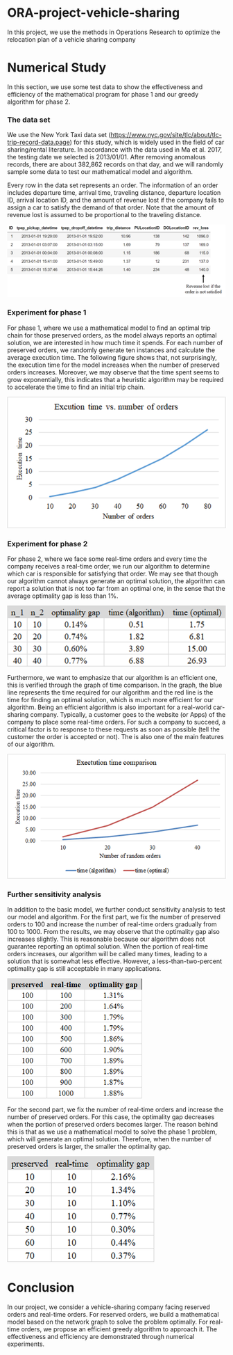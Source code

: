 # ORA-project-vehicle-sharing
In this project, we use the methods in Operations Research to optimize the relocation plan of a vehicle sharing company



# Numerical Study
In this section, we use some test data to show the effectiveness and efficiency of the mathematical program for phase 1 and our greedy algorithm for phase 2.

### The data set
We use the New York Taxi data set (https://www.nyc.gov/site/tlc/about/tlc-trip-record-data.page) for this study, which is widely used in the field of car sharing/rental literature. In accordance with the data used in Ma et al. 2017, the testing date we selected is 2013/01/01. After removing anomalous records, there are about 382,862 records on that day, and we will randomly sample some data to test our mathematical model and algorithm.

Every row in the data set represents an order. The information of an order includes departure time, arrival time, traveling distance, departure location ID, arrival location ID, and the amount of revenue lost if the company fails to assign a car to satisfy the demand of that order. Note that the amount of revenue lost is assumed to be proportional to the traveling distance.

![image](https://github.com/jeffery881001/ORA-project-vehicle-sharing/blob/main/figures/data.png)

### Experiment for phase 1
For phase 1, where we use a mathematical model to find an optimal trip chain for those preserved orders, as the model always reports an optimal solution, we are interested in how much time it spends. For each number of preserved orders, we randomly generate ten instances and calculate the average execution time. The following figure shows that, not surprisingly, the execution time for the model increases when the number of preserved orders increases. Moreover, we may observe that the time spent seems to grow exponentially, this indicates that a heuristic algorithm may be required to accelerate the time to find an initial trip chain.

![image](https://github.com/jeffery881001/ORA-project-vehicle-sharing/blob/main/figures/phase1_time.png)

### Experiment for phase 2
For phase 2, where we face some real-time orders and every time the company receives a real-time order, we run our algorithm to determine which car is responsible for satisfying that order. We may see that though our algorithm cannot always generate an optimal solution, the algorithm can report a solution that is not too far from an optimal one, in the sense that the average optimality gap is less than 1%.

![image](https://github.com/jeffery881001/ORA-project-vehicle-sharing/blob/main/figures/phase2_table.png)

Furthermore, we want to emphasize that our algorithm is an efficient one, this is verified through the graph of time comparison. In the graph, the blue line represents the time required for our algorithm and the red line is the time for finding an optimal solution, which is much more efficient for our algorithm. Being an efficient algorithm is also important for a real-world car-sharing company. Typically, a customer goes to the website (or Apps) of the company to place some real-time orders. For such a company to succeed, a critical factor is to response to these requests as soon as possible (tell the customer the order is accepted or not). The is also one of the main features of our algorithm.

![image](https://github.com/jeffery881001/ORA-project-vehicle-sharing/blob/main/figures/phase2_time.png)

### Further sensitivity analysis
In addition to the basic model, we further conduct sensitivity analysis to test our model and algorithm. For the first part, we fix the number of preserved orders to 100 and increase the number of real-time orders gradually from 100 to 1000. From the results, we may observe that the optimality gap also increases slightly. This is reasonable because our algorithm does not guarantee reporting an optimal solution. When the portion of real-time orders increases, our algorithm will be called many times, leading to a solution that is somewhat less effective. However, a less-than-two-percent optimality gap is still acceptable in many applications.

![image](https://github.com/jeffery881001/ORA-project-vehicle-sharing/blob/main/figures/sensitivity_realTime.png)

For the second part, we fix the number of real-time orders and increase the number of preserved orders. For this case, the optimality gap decreases when the portion of preserved orders becomes larger. The reason behind this is that as we use a mathematical model to solve the phase 1 problem, which will generate an optimal solution. Therefore, when the number of preserved orders is larger, the smaller the optimality gap.

![image](https://github.com/jeffery881001/ORA-project-vehicle-sharing/blob/main/figures/sensitivity_preserved.png)

# Conclusion
In our project, we consider a vehicle-sharing company facing reserved orders and real-time orders. For reserved orders, we build a mathematical model based on the network graph to solve the problem optimally. For real-time orders, we propose an efficient greedy algorithm to approach it. The effectiveness and efficiency are demonstrated through numerical experiments.
